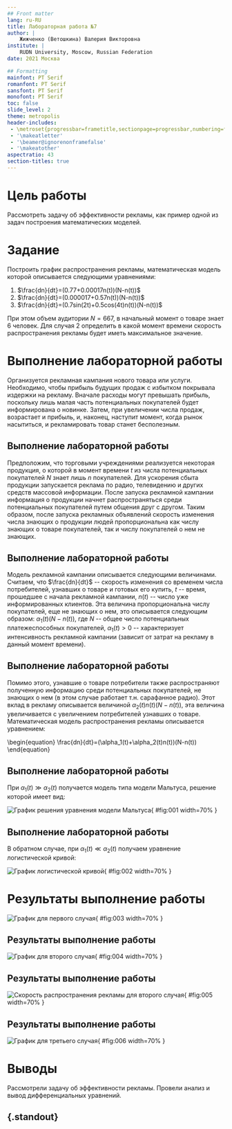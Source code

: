 ```yaml
---
## Front matter
lang: ru-RU
title: Лабораторная работа №7
author: |
	Жижченко (Ветошкина) Валерия Викторовна
institute: |
	RUDN University, Moscow, Russian Federation
date: 2021 Москва

## Formatting
mainfont: PT Serif
romanfont: PT Serif
sansfont: PT Serif
monofont: PT Serif
toc: false
slide_level: 2
theme: metropolis
header-includes: 
 - \metroset{progressbar=frametitle,sectionpage=progressbar,numbering=fraction}
 - '\makeatletter'
 - '\beamer@ignorenonframefalse'
 - '\makeatother'
aspectratio: 43
section-titles: true
---
```


# Цель работы

Рассмотреть задачу об эффективности рекламы, как пример одной из задач построения математических моделей.

# Задание

Построить график распространения рекламы, математическая модель которой описывается
следующими уравнениями:

1. $\frac{dn}{dt}=(0.77+0.00017n(t))(N-n(t))$
2. $\frac{dn}{dt}=(0.000017+0.57n(t))(N-n(t))$
3. $\frac{dn}{dt}=(0.7sin(2t)+0.5cos(4t)n(t))(N-n(t))$

При этом объем аудитории $N=667$, в начальный момент о товаре знает $6$ человек. Для
случая 2 определить в какой момент времени скорость распространения рекламы будет
иметь максимальное значение.

# Выполнение лабораторной работы

Организуется рекламная кампания нового товара или услуги. Необходимо,
чтобы прибыль будущих продаж с избытком покрывала издержки на рекламу.
Вначале расходы могут превышать прибыль, поскольку лишь малая часть
потенциальных покупателей будет информирована о новинке. Затем, при
увеличении числа продаж, возрастает и прибыль, и, наконец, наступит момент,
когда рынок насытиться, и рекламировать товар станет бесполезным.

## Выполнение лабораторной работы

Предположим, что торговыми учреждениями реализуется некоторая
продукция, о которой в момент времени $t$
из числа потенциальных покупателей $N$ знает лишь $n$
покупателей. Для ускорения сбыта продукции запускается реклама
по радио, телевидению и других средств массовой информации. После запуска
рекламной кампании информация о продукции начнет распространяться среди
потенциальных покупателей путем общения друг с другом. Таким образом, после
запуска рекламных объявлений скорость изменения числа знающих о продукции
людей пропорциональна как числу знающих о товаре покупателей, так и числу
покупателей о нем не знающих.

## Выполнение лабораторной работы

Модель рекламной кампании описывается следующими величинами.
Считаем, что $\frac{dn}{dt}$ -- скорость изменения со временем числа потребителей,
узнавших о товаре и готовых его купить, $t$ -- время, прошедшее с начала рекламной
кампании, $n(t)$ -- число уже информированных клиентов. Эта величина
пропорциональна числу покупателей, еще не знающих о нем, это описывается
следующим образом: $\alpha_1(t)(N - n(t))$, где $N$ -- общее число потенциальных
платежеспособных покупателей, $\alpha_1(t)>0$ -- характеризует интенсивность
рекламной кампании (зависит от затрат на рекламу в данный момент времени).

## Выполнение лабораторной работы

Помимо этого, узнавшие о товаре потребители также распространяют полученную
информацию среди потенциальных покупателей, не знающих о нем (в этом случае
работает т.н. сарафанное радио). Этот вклад в рекламу описывается величиной
$\alpha_2(t)n(t)(N-n(t))$, эта величина увеличивается с увеличением потребителей
узнавших о товаре. Математическая модель распространения рекламы описывается
уравнением:

\begin{equation}
\frac{dn}{dt}=(\alpha_1(t)+\alpha_2(t)n(t))(N-n(t))
\end{equation}

## Выполнение лабораторной работы

При $\alpha_1(t) \gg \alpha_2(t)$ получается модель типа модели Мальтуса, решение которой
имеет вид:

![График решения уравнения модели Мальтуса](../image/1.png){ #fig:001 width=70% }

## Выполнение лабораторной работы

В обратном случае, при $\alpha_1(t) \ll \alpha_2(t)$
получаем уравнение логистической
кривой:

![График логистической кривой](../image/2.png){ #fig:002 width=70% }

# Результаты выполнение работы

![График для первого случая](../image/3.png){ #fig:003 width=70% }

## Результаты выполнение работы

![График для второго случая](../image/4.png){ #fig:004 width=70% }

## Результаты выполнение работы

![Скорость распространения рекламы для второго случая](../image/5.png){ #fig:005 width=70% }

## Результаты выполнение работы

![График для третьего случая](../image/6.png){ #fig:006 width=70% }

# Выводы

Рассмотрели задачу об эффективности рекламы. Провели анализ и вывод дифференциальных уравнений.

## {.standout}
